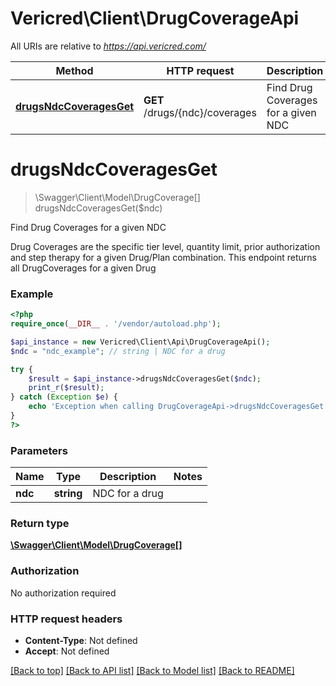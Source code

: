 # Vericred\Client\DrugCoverageApi

All URIs are relative to *https://api.vericred.com/*

Method | HTTP request | Description
------------- | ------------- | -------------
[**drugsNdcCoveragesGet**](DrugCoverageApi.md#drugsNdcCoveragesGet) | **GET** /drugs/{ndc}/coverages | Find Drug Coverages for a given NDC


# **drugsNdcCoveragesGet**
> \Swagger\Client\Model\DrugCoverage[] drugsNdcCoveragesGet($ndc)

Find Drug Coverages for a given NDC

Drug Coverages are the specific tier level, quantity limit, prior authorization
and step therapy for a given Drug/Plan combination.  This endpoint returns
all DrugCoverages for a given Drug



### Example 
```php
<?php
require_once(__DIR__ . '/vendor/autoload.php');

$api_instance = new Vericred\Client\Api\DrugCoverageApi();
$ndc = "ndc_example"; // string | NDC for a drug

try { 
    $result = $api_instance->drugsNdcCoveragesGet($ndc);
    print_r($result);
} catch (Exception $e) {
    echo 'Exception when calling DrugCoverageApi->drugsNdcCoveragesGet: ', $e->getMessage(), "\n";
}
?>
```

### Parameters

Name | Type | Description  | Notes
------------- | ------------- | ------------- | -------------
 **ndc** | **string**| NDC for a drug | 

### Return type

[**\Swagger\Client\Model\DrugCoverage[]**](DrugCoverage.md)

### Authorization

No authorization required

### HTTP request headers

 - **Content-Type**: Not defined
 - **Accept**: Not defined

[[Back to top]](#) [[Back to API list]](../README.md#documentation-for-api-endpoints) [[Back to Model list]](../README.md#documentation-for-models) [[Back to README]](../README.md)

